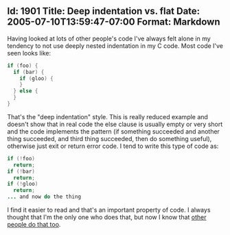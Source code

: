Id: 1901
Title: Deep indentation vs. flat
Date: 2005-07-10T13:59:47-07:00
Format: Markdown
--------------
Having looked at lots of other people's code I've always felt alone in my
tendency to not use deeply nested indentation in my C code. Most code I've
seen looks like:


```java
if (foo) {
  if (bar) {
    if (gloo) {
    }
  } else {
  }
}
```

That's the "deep indentation" style. This is really reduced example and
doesn't show that in real code the else clause is usually empty or very short
and the code implements the pattern (if something succeeded and another thing
succeeded, and third thing succeeded, then do something useful), otherwise just
exit or return error code. I tend to write this type of code as:

```java
if (!foo)
  return;
if (!bar)
  return;
if (!gloo)
  return;
... and now do the thing
```

I find it easier to read and that's an important property of code. I always
thought that I'm the only one who does that, but now I know that [other people
do that too][1].

   [1]: http://wilshipley.com/blog/2005/07/code-insults-mark-i.html
